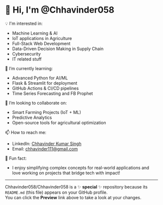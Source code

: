 # 👋 Hi, I'm @Chhavinder058

💡 I'm interested in:
- Machine Learning & AI
- IoT applications in Agriculture
- Full-Stack Web Development
- Data-Driven Decision Making in Supply Chain
- Cybersecurity
- IT related stuff

🌱 I’m currently learning:
- Advanced Python for AI/ML
- Flask & Streamlit for deployment
- GitHub Actions & CI/CD pipelines
- Time Series Forecasting and FB Prophet

🤝 I’m looking to collaborate on:
- Smart Farming Projects (IoT + ML)
- Predictive Analytics
- Open-source tools for agricultural optimization

📫 How to reach me:
- LinkedIn: [Chhavinder Kumar Singh](https://www.linkedin.com/in/chhavinder-kumar-singh-72ba52232/)
- Email: chhavinder111@gmail.com

🧠 Fun fact:
- I enjoy simplifying complex concepts for real-world applications and love working on projects that bridge tech with impact!

---

Chhavinder058/Chhavinder058 is a ✨ **special** ✨ repository because its `README.md` (this file) appears on your GitHub profile.  
You can click the **Preview** link above to take a look at your changes.
